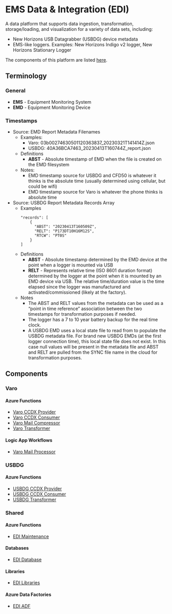 # EMS Data &amp; Integration (EDI)

A data platform that supports data ingestion, transformation, storage/loading, and visualization for a variety of data sets, including:

* New Horizons USB Datagrabber (USBDG) device metadata
* EMS-like loggers. Examples: New Horizons Indigo v2 logger, New Horizons Stationary Logger

The components of this platform are listed [here](#components). 

## Terminology

### General

* **EMS** - Equipment Monitoring System
* **EMD** - Equipment Monitoring Device

### Timestamps

* Source: EMD Report Metadata Filenames
  * Examples:
    * Varo: 03b00274630501120363837_20230321T141414Z.json
    * USBDG: 40A36BCA7463_20230413T160744Z_report.json
  * Definitions
    * **ABST** - Absolute timestamp of EMD when the file is created on the EMD filesystem
  * Notes:
    * EMD timestamp source for USBDG and CFD50 is whatever it thinks is the absolute time (usually determined using cellular, but could be wifi)
    * EMD timestamp source for Varo is whatever the phone thinks is absolute time
* Source: USBDG Report Metadata Records Array
  * Examples
    ```
    "records": [
		{
		  "ABST": "20230413T160509Z",
		  "RELT": "P173DT10H16M12S",
		  "RTCW": "PT0S"
		}
	]
    ```
  * Definitions
    * **ABST** - Absolute timestamp determined by the EMD device at the point when a logger is mounted via USB
	* **RELT** - Represents relative time (ISO 8601 duration format) determined by the logger at the point when it is mounted by an EMD device via USB. The relative time/duration value is the time elapsed since the logger was manufactured and activated/commissioned (likely at the factory).
  * Notes
    * The ABST and RELT values from the metadata can be used as a “point in time reference” association between the two timestamps for transformation purposes if needed.
	* The logger has a 7 to 10 year battery backup for the real time clock. 
	* A USBDG EMD uses a local state file to read from to populate the USBDG metadata file. For brand new USBDG EMDs (at the first logger connection time), this local state file does not exist. In this case null values will be present in the metadata file and ABST and RELT are pulled from the SYNC file name in the cloud for transformation purposes.
  
## Components

### Varo

#### Azure Functions

* [Varo CCDX Provider](fa-ccdx-provider-varo/README.md)
* [Varo CCDX Consumer](fa-ccdx-consumer-varo/README.md)
* [Varo Mail Compressor](fa-mail-compressor-varo/README.md)
* [Varo Transformer](fa-adf-transform-varo/README.md)

#### Logic App Workflows

* [Varo Mail Processor](logic-apps-varo-mail-processor/README.md)

### USBDG

#### Azure Functions

* [USBDG CCDX Provider](fa-ccdx-provider/README.md)
* [USBDG CCDX Consumer](fa-ccdx-consumer/README.md)
* [USBDG Transformer](fa-adf-transform-indigo-v2-varo/README.md)

### Shared

#### Azure Functions

* [EDI Maintenance](fa-maint/README.md)

#### Databases

* [EDI Database](db-edi/README.md)

#### Libraries

* [EDI Libraries](lib-edi/README.md)

#### Azure Data Factories

* [EDI ADF](adf-edi/README.md)

